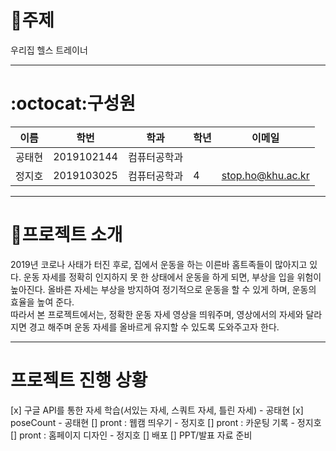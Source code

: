 # :rocket:주제
우리집 헬스 트레이너

---

# :octocat:구성원

이름 | 학번 |  학과 | 학년 | 이메일
------------ | ------------- | ------------- | ------------- | -------------  
공태현 | 2019102144 | 컴퓨터공학과 |  |  
정지호 | 2019103025 | 컴퓨터공학과 | 4 | stop.ho@khu.ac.kr

---
# :metal:프로젝트 소개

2019년 코로나 사태가 터진 후로, 집에서 운동을 하는 이른바 홈트족들이 많아지고 있다. 운동 자세를 정확히 인지하지 못 한 상태에서 운동을 하게 되면, 부상을 입을 위험이 높아진다. 올바른 자세는 부상을 방지하여 정기적으로 운동을 할 수 있게 하며, 운동의 효율을 높여 준다.  
따라서 본 프로젝트에서는, 정확한 운동 자세 영상을 띄워주며, 영상에서의 자세와 달라지면 경고 해주며 운동 자세를 올바르게 유지할 수 있도록 도와주고자 한다.  

---

# 프로젝트 진행 상황
[x] 구글 API를 통한 자세 학습(서있는 자세, 스쿼트 자세, 틀린 자세) - 공태현
[x] poseCount - 공태현
[] pront : 웹캠 띄우기 - 정지호
[] pront : 카운팅 기록 - 정지호
[] pront : 홈페이지 디자인 - 정지호
[] 배포
[] PPT/발표 자료 준비